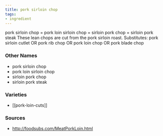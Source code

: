 ```yaml
---
title: pork sirloin chop
tags:
- ingredient
---
```

pork sirloin chop = pork loin sirloin chop = sirloin pork chop = sirloin pork steak These lean chops are cut from the pork sirloin roast. Substitutes: pork sirloin cutlet OR pork rib chop OR pork loin chop OR pork blade chop

### Other Names

* pork sirloin chop
* pork loin sirloin chop
* sirloin pork chop
* sirloin pork steak

### Varieties

* [[pork-loin-cuts]]

### Sources
* http://foodsubs.com/MeatPorkLoin.html
